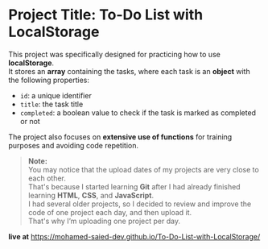 #  Project Title: To-Do List with LocalStorage

This project was specifically designed for practicing how to use **localStorage**.  
It stores an **array** containing the tasks, where each task is an **object** with the following properties:

- `id`: a unique identifier  
- `title`: the task title  
- `completed`: a boolean value to check if the task is marked as completed or not  

The project also focuses on **extensive use of functions** for training purposes and avoiding code repetition.

>  **Note:**  
> You may notice that the upload dates of my projects are very close to each other.  
> That's because I started learning **Git** after I had already finished learning **HTML**, **CSS**, and **JavaScript**.  
> I had several older projects, so I decided to review and improve the code of one project each day, and then upload it.  
> That's why I’m uploading one project per day.

 **live at** https://mohamed-saied-dev.github.io/To-Do-List-with-LocalStorage/
